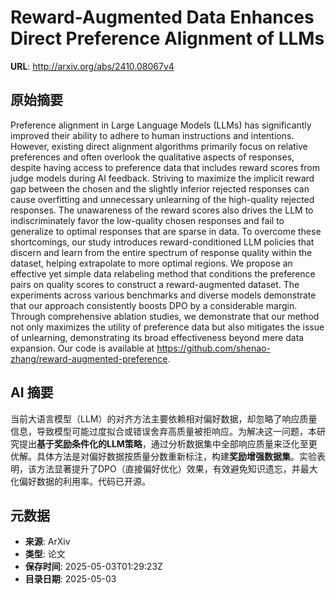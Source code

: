 # Reward-Augmented Data Enhances Direct Preference Alignment of LLMs

**URL**: http://arxiv.org/abs/2410.08067v4

## 原始摘要

Preference alignment in Large Language Models (LLMs) has significantly
improved their ability to adhere to human instructions and intentions. However,
existing direct alignment algorithms primarily focus on relative preferences
and often overlook the qualitative aspects of responses, despite having access
to preference data that includes reward scores from judge models during AI
feedback. Striving to maximize the implicit reward gap between the chosen and
the slightly inferior rejected responses can cause overfitting and unnecessary
unlearning of the high-quality rejected responses. The unawareness of the
reward scores also drives the LLM to indiscriminately favor the low-quality
chosen responses and fail to generalize to optimal responses that are sparse in
data. To overcome these shortcomings, our study introduces reward-conditioned
LLM policies that discern and learn from the entire spectrum of response
quality within the dataset, helping extrapolate to more optimal regions. We
propose an effective yet simple data relabeling method that conditions the
preference pairs on quality scores to construct a reward-augmented dataset. The
experiments across various benchmarks and diverse models demonstrate that our
approach consistently boosts DPO by a considerable margin. Through
comprehensive ablation studies, we demonstrate that our method not only
maximizes the utility of preference data but also mitigates the issue of
unlearning, demonstrating its broad effectiveness beyond mere data expansion.
Our code is available at
https://github.com/shenao-zhang/reward-augmented-preference.


## AI 摘要

当前大语言模型（LLM）的对齐方法主要依赖相对偏好数据，却忽略了响应质量信息，导致模型可能过度拟合或错误舍弃高质量被拒响应。为解决这一问题，本研究提出**基于奖励条件化的LLM策略**，通过分析数据集中全部响应质量来泛化至更优解。具体方法是对偏好数据按质量分数重新标注，构建**奖励增强数据集**。实验表明，该方法显著提升了DPO（直接偏好优化）效果，有效避免知识遗忘，并最大化偏好数据的利用率。代码已开源。

## 元数据

- **来源**: ArXiv
- **类型**: 论文
- **保存时间**: 2025-05-03T01:29:23Z
- **目录日期**: 2025-05-03
